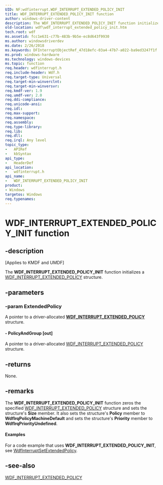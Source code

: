 ```yaml
---
UID: NF:wdfinterrupt.WDF_INTERRUPT_EXTENDED_POLICY_INIT
title: WDF_INTERRUPT_EXTENDED_POLICY_INIT function
author: windows-driver-content
description: The WDF_INTERRUPT_EXTENDED_POLICY_INIT function initializes a WDF_INTERRUPT_EXTENDED_POLICY structure.
old-location: wdf\wdf_interrupt_extended_policy_init.htm
tech.root: wdf
ms.assetid: fcc1e631-c77b-483b-9b5e-ec8d643f9930
ms.author: windowsdriverdev
ms.date: 2/26/2018
ms.keywords: DFInterruptObjectRef_47d18efc-03a4-47b7-a022-ba9ed3247f1f.xml, WDF_INTERRUPT_EXTENDED_POLICY_INIT, WDF_INTERRUPT_EXTENDED_POLICY_INIT function, kmdf.wdf_interrupt_extended_policy_init, wdf.wdf_interrupt_extended_policy_init, wdfinterrupt/WDF_INTERRUPT_EXTENDED_POLICY_INIT
ms.prod: windows-hardware
ms.technology: windows-devices
ms.topic: function
req.header: wdfinterrupt.h
req.include-header: Wdf.h
req.target-type: Universal
req.target-min-winverclnt: 
req.target-min-winversvr: 
req.kmdf-ver: 1.9
req.umdf-ver: 2.0
req.ddi-compliance: 
req.unicode-ansi: 
req.idl: 
req.max-support: 
req.namespace: 
req.assembly: 
req.type-library: 
req.lib: 
req.dll: 
req.irql: Any level
topic_type:
-	APIRef
-	kbSyntax
api_type:
-	HeaderDef
api_location:
-	wdfinterrupt.h
api_name:
-	WDF_INTERRUPT_EXTENDED_POLICY_INIT
product:
- Windows
targetos: Windows
req.typenames: 
---
```


# WDF_INTERRUPT_EXTENDED_POLICY_INIT function


## -description


<p class="CCE_Message">[Applies to KMDF and UMDF]

The <b>WDF_INTERRUPT_EXTENDED_POLICY_INIT</b> function initializes a <a href="https://msdn.microsoft.com/library/windows/hardware/ff552349">WDF_INTERRUPT_EXTENDED_POLICY</a> structure.


## -parameters




### -param ExtendedPolicy

<p>A pointer to a driver-allocated <a href="https://msdn.microsoft.com/library/Ff552349(v=VS.85).aspx"><b>WDF_INTERRUPT_EXTENDED_POLICY</b></a> structure.</p>




#### - PolicyAndGroup [out]

A pointer to a driver-allocated <a href="https://msdn.microsoft.com/library/windows/hardware/ff552349">WDF_INTERRUPT_EXTENDED_POLICY</a> structure.


## -returns



None.




## -remarks



The <b>WDF_INTERRUPT_EXTENDED_POLICY_INIT</b> function zeros the specified <a href="https://msdn.microsoft.com/library/windows/hardware/ff552349">WDF_INTERRUPT_EXTENDED_POLICY</a> structure and sets the structure's <b>Size</b> member. It also sets the structure's <b>Policy</b> member to <b>WdfIrqPolicyMachineDefault</b> and sets the structure's <b>Priority</b> member to <b>WdfIrqPriorityUndefined</b>.


#### Examples

For a code example that uses <b>WDF_INTERRUPT_EXTENDED_POLICY_INIT</b>, see <a href="https://msdn.microsoft.com/library/windows/hardware/ff547381">WdfInterruptSetExtendedPolicy</a>. 

<div class="code"></div>



## -see-also




<a href="https://msdn.microsoft.com/library/windows/hardware/ff552349">WDF_INTERRUPT_EXTENDED_POLICY</a>
 

 

